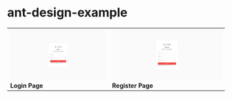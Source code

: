 # ant-design-example

<table align="center">
    <tr>
        <td>
            <img  height="120px" src="https://github.com/gilang-as/ant-design-example/raw/main/docs/images/login.png?raw=true"  alt="1"/>
            <b>Login Page<b/>
        </td>
        <td>
            <img height="120px" src="https://github.com/gilang-as/ant-design-example/raw/main/docs/images/register.png?raw=true"  alt="1"/>
            <b>Register Page<b/>
        </td>
    </tr>
</table>